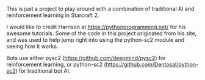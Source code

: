 This is just a project to play around with a combination of traditional AI and reinforcement learning in Starcraft 2.

I would like to credit Harrison at https://pythonprogramming.net/ for his awesome tutorials. Some of the code in this project originated from his site, and was used to help jump right into using the python-sc2 module and seeing how it works.

Bots use either pysc2 (https://github.com/deepmind/pysc2) for reinforcement learning, or python-sc2 (https://github.com/Dentosal/python-sc2) for traditional bot AI. 
